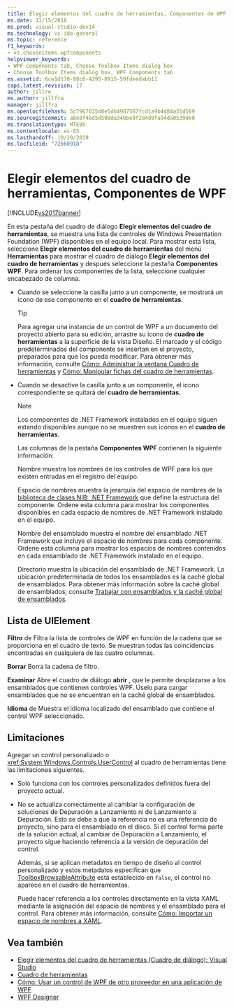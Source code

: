 ```yaml
---
title: Elegir elementos del cuadro de herramientas, Componentes de WPF | Microsoft Docs
ms.date: 11/15/2016
ms.prod: visual-studio-dev14
ms.technology: vs-ide-general
ms.topic: reference
f1_keywords:
- vs.chooseitems.wpfcomponents
helpviewer_keywords:
- WPF Components tab, Choose Toolbox Items dialog box
- Choose Toolbox Items dialog box, WPF Components tab
ms.assetid: 6ce1d178-88c0-4295-8915-59fdeedabb11
caps.latest.revision: 17
author: jillre
ms.author: jillfra
manager: jillfra
ms.openlocfilehash: 5c7967635d8e5d64907587fcd1a9b4d84a31d569
ms.sourcegitcommit: a8e8f4bd5d508da34bbe9f2d4d9fa94da0539de0
ms.translationtype: MTE95
ms.contentlocale: es-ES
ms.lasthandoff: 10/19/2019
ms.locfileid: "72660918"
---
```

# <a name="choose-toolbox-items-wpf-components"></a>Elegir elementos del cuadro de herramientas, Componentes de WPF
[!INCLUDE[vs2017banner](../../includes/vs2017banner.md)]

En esta pestaña del cuadro de diálogo **Elegir elementos del cuadro de herramientas**, se muestra una lista de controles de Windows Presentation Foundation (WPF) disponibles en el equipo local. Para mostrar esta lista, seleccione **Elegir elementos del cuadro de herramientas** del menú **Herramientas** para mostrar el cuadro de diálogo **Elegir elementos del cuadro de herramientas** y después seleccione la pestaña **Componentes WPF**. Para ordenar los componentes de la lista, seleccione cualquier encabezado de columna.

- Cuando se seleccione la casilla junto a un componente, se mostrará un icono de ese componente en el **cuadro de herramientas**.

  > [!TIP]
  > Para agregar una instancia de un control de WPF a un documento del proyecto abierto para su edición, arrastre su icono de **cuadro de herramientas** a la superficie de la vista Diseño. El marcado y el código predeterminados del componente se insertan en el proyecto, preparados para que los pueda modificar. Para obtener más información, consulte [Cómo: Administrar la ventana Cuadro de herramientas](https://msdn.microsoft.com/a022c3fe-298c-4a59-a48f-b050da90ebc2) y [Cómo: Manipular fichas del cuadro de herramientas](https://msdn.microsoft.com/21285050-cadd-455a-b1f5-a2289a89c4db).

- Cuando se desactive la casilla junto a un componente, el icono correspondiente se quitará del **cuadro de herramientas.**

  > [!NOTE]
  > Los componentes de .NET Framework instalados en el equipo siguen estando disponibles aunque no se muestren sus iconos en el **cuadro de herramientas**.

  Las columnas de la pestaña **Componentes WPF** contienen la siguiente información:

  Nombre muestra los nombres de los controles de WPF para los que existen entradas en el registro del equipo.

  Espacio de nombres muestra la jerarquía del espacio de nombres de la [biblioteca de clases NIB: .NET Framework](https://msdn.microsoft.com/6c4f3a62-6a0f-41f2-9d52-ee0b13686f29) que define la estructura del componente. Ordene esta columna para mostrar los componentes disponibles en cada espacio de nombres de .NET Framework instalado en el equipo.

  Nombre del ensamblado muestra el nombre del ensamblado .NET Framework que incluye el espacio de nombres para cada componente. Ordene esta columna para mostrar los espacios de nombres contenidos en cada ensamblado de .NET Framework instalado en el equipo.

  Directorio muestra la ubicación del ensamblado de .NET Framework. La ubicación predeterminada de todos los ensamblados es la caché global de ensamblados. Para obtener más información sobre la caché global de ensamblados, consulte [Trabajar con ensamblados y la caché global de ensamblados](https://msdn.microsoft.com/library/8a18e5c2-d41d-49ef-abcb-7c27e2469433).

## <a name="uielement-list"></a>Lista de UIElement
 **Filtro** de Filtra la lista de controles de WPF en función de la cadena que se proporciona en el cuadro de texto. Se muestran todas las coincidencias encontradas en cualquiera de las cuatro columnas.

 **Borrar** Borra la cadena de filtro.

 **Examinar** Abre el cuadro de diálogo **abrir** , que le permite desplazarse a los ensamblados que contienen controles WPF. Úselo para cargar ensamblados que no se encuentran en la caché global de ensamblados.

 **Idioma** de Muestra el idioma localizado del ensamblado que contiene el control WPF seleccionado.

## <a name="limitations"></a>Limitaciones
 Agregar un control personalizado o <xref:System.Windows.Controls.UserControl> al cuadro de herramientas tiene las limitaciones siguientes.

- Solo funciona con los controles personalizados definidos fuera del proyecto actual.

- No se actualiza correctamente al cambiar la configuración de soluciones de Depuración a Lanzamiento ni de Lanzamiento a Depuración. Esto se debe a que la referencia no es una referencia de proyecto, sino para el ensamblado en el disco. Si el control forma parte de la solución actual, al cambiar de Depuración a Lanzamiento, el proyecto sigue haciendo referencia a la versión de depuración del control.

  Además, si se aplican metadatos en tiempo de diseño al control personalizado y estos metadatos especifican que [ToolboxBrowsableAttribute](/previous-versions/visualstudio/visual-studio-2010/bb547991(v=vs.100)) está establecido en `false`, el control no aparece en el cuadro de herramientas.

  Puede hacer referencia a los controles directamente en la vista XAML mediante la asignación del espacio de nombres y el ensamblado para el control. Para obtener más información, consulte [Cómo: Importar un espacio de nombres a XAML](https://msdn.microsoft.com/6cda7c7a-369c-47dd-9c2d-13a35dcf737c).

## <a name="see-also"></a>Vea también

- [Elegir elementos del cuadro de herramientas (Cuadro de diálogo): Visual Studio](https://msdn.microsoft.com/bd07835f-18a8-433e-bccc-7141f65263bb)
- [Cuadro de herramientas](../../ide/reference/toolbox.md)
- [Cómo: Usar un control de WPF de otro proveedor en una aplicación de WPF](https://msdn.microsoft.com/f4c0b601-3818-4f9f-85e5-77905f3b427f)
- [WPF Designer](https://msdn.microsoft.com/c6c65214-8411-4e16-b254-163ed4099c26)